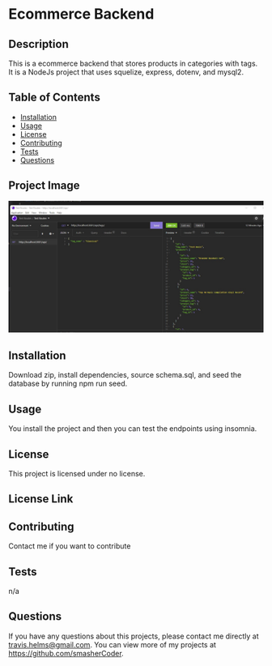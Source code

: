 # Ecommerce Backend

  ## Description
  This is a ecommerce backend that stores products in categories with tags. It is a NodeJs project that uses squelize, express, dotenv, and mysql2.

  ## Table of Contents
  * [Installation](#installation)
  * [Usage](#usage)
  * [License](#license)
  * [Contributing](#contributing)
  * [Tests](#tests)
  * [Questions](#questions)
  
  ## Project Image
  ![Screenshot of Project](.\ecommerce.jpg)
  
  ## Installation 
  Download zip, install dependencies, source schema.sql, and seed the database by running npm run seed.

  ## Usage 
  You install the project and then you can test the endpoints using insomnia.

  ## License 
  This project is licensed under no license.

  ## License Link
  

  ## Contributing 
  Contact me if you want to contribute

  ## Tests
  n/a

  ## Questions
  If you have any questions about this projects, please contact me directly at travis.helms@gmail.com. You can view more of my projects at https://github.com/smasherCoder.

